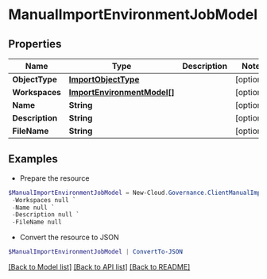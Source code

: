 # ManualImportEnvironmentJobModel
## Properties

Name | Type | Description | Notes
------------ | ------------- | ------------- | -------------
**ObjectType** | [**ImportObjectType**](ImportObjectType.md) |  | [optional] 
**Workspaces** | [**ImportEnvironmentModel[]**](ImportEnvironmentModel.md) |  | [optional] 
**Name** | **String** |  | [optional] 
**Description** | **String** |  | [optional] 
**FileName** | **String** |  | [optional] 

## Examples

- Prepare the resource
```powershell
$ManualImportEnvironmentJobModel = New-Cloud.Governance.ClientManualImportEnvironmentJobModel  -ObjectType null `
 -Workspaces null `
 -Name null `
 -Description null `
 -FileName null
```

- Convert the resource to JSON
```powershell
$ManualImportEnvironmentJobModel | ConvertTo-JSON
```

[[Back to Model list]](../README.md#documentation-for-models) [[Back to API list]](../README.md#documentation-for-api-endpoints) [[Back to README]](../README.md)


